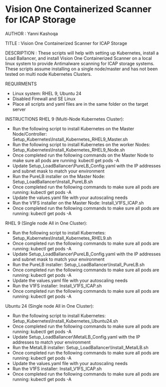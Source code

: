# Vision One Containerized Scanner for ICAP Storage

AUTHOR		: Yanni Kashoqa

TITLE		: Vision One Containerized Scanner for ICAP Storage

DESCRIPTION	: These scripts will help with setting up Kubernetes, install a Load Ballancer, and install Vision One Containerized Scanner on a local linux system to provide Antimalware scanning for ICAP storage systems.  These scripts assume installing on a single node/master and has not been tested on multi node Kubernetes Clusters.

REQUIRMENTS
- Linux system: RHEL 9, Ubuntu 24
- Disabled Firewall and SE Linux
- Place all scripts and yaml files are in the same folder on the target server

INSTRUCTIONS
RHEL 9 (Multi-Node Kubernetes Cluster):
- Run the following script to install Kubernetes on the Master Node/Controller: Setup_Kubernetes\Install_Kubernetes_RHEL9_Master.sh
- Run the following script to install Kubernetes on the worker Nodes: Setup_Kubernetes\Install_Kubernetes_RHEL9_Node.sh
- Once completed run the following commands on the Master Node to make sure all pods are running: kubectl get pods -A
- Update Setup_LoadBallancer\PureLB_Config.yaml with the IP addresses and subnet mask to match your environment
- Run the PureLB installer on the Master Node: Setup_LoadBallancer\Install_PureLB.sh
- Once completed run the following commands to make sure all pods are running: kubectl get pods -A
- Update the values.yaml file with your autoscaling needs
- Run the V1FS installer on the Master Node: Install_V1FS_ICAP.sh
- Once completed run the following commands to make sure all pods are running: kubectl get pods -A

RHEL 9 (Single node All in One Cluster):
- Run the following script to install Kubernetes: Setup_Kubernetes\Install_Kubernetes_RHEL9.sh
- Once completed run the following commands to make sure all pods are running: kubectl get pods -A
- Update Setup_LoadBallancer\PureLB_Config.yaml with the IP addresses and subnet mask to match your environment
- Run the PureLB installer: Setup_LoadBallancer\Install_PureLB.sh
- Once completed run the following commands to make sure all pods are running: kubectl get pods -A
- Update the values.yaml file with your autoscaling needs
- Run the V1FS installer: Install_V1FS_ICAP.sh
- Once completed run the following commands to make sure all pods are running: kubectl get pods -A

Ubuntu 24 (Single node All in One Cluster):
- Run the following script to install Kubernetes: Setup_Kubernetes\Install_Kubernetes_Ubuntu24.sh
- Once completed run the following commands to make sure all pods are running: kubectl get pods -A
- Update Setup_LoadBallancer\MetalLB_Config.yaml with the IP addresses to match your environment
- Run the MetalLB installer: Setup_LoadBallancer\Install_MetalLB.sh
- Once completed run the following commands to make sure all pods are running: kubectl get pods -A
- Update the values.yaml file with your autoscaling needs
- Run the V1FS installer: Install_V1FS_ICAP.sh
- Once completed run the following commands to make sure all pods are running: kubectl get pods -A
